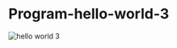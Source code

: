 # Program-hello-world-3
![hello world 3](https://github.com/Parv-s/Program-even-or-odd/assets/146922256/d44e3ff6-d243-4919-ad53-6e4ac69e82b9)
